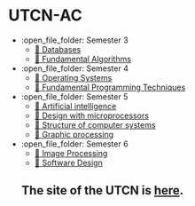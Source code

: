 # UTCN-AC
<ul>
  
   <li>:open_file_folder: Semester 3
     <ul>
      <li>
        <a href="https://github.com/OctavianHitu/UTCN-AC/tree/main/Semestrul%203">
         📘 Databases
        </a>
      </li>
      <li>
        <a href="https://github.com/OctavianHitu/UTCN-AC/tree/main/Semestrul%203/Algoritmi%20Fundamentali">
         📘 Fundamental Algorithms
        </a>
      </li>
       </ul>
 
  
  <li>:open_file_folder: Semester 4
     <ul>
      <li>
        <a href="https://github.com/OctavianHitu/UTCN-AC/tree/main/Semestrul%204/Sisteme%20de%20Operare">
         📘 Operating Systems
        </a>
      </li> 
       <li>
        <a href="https://github.com/OctavianHitu/UTCN-AC/tree/main/Semestrul%204/Tehnici%20de%20Programare">
         📘 Fundamental Programming Techniques
        </a>
      </li> 
    </ul>
    
  <li>:open_file_folder: Semester 5
    <ul>
       <li>
        <a href="https://github.com/OctavianHitu/UTCN-AC/tree/main/Semetrul%205/Inteligenta%20Artificiala">
        📘 Artificial intelligence
        </a>
      </li>
       <li>
        <a href="https://github.com/OctavianHitu/UTCN-AC/tree/main/Semetrul%205/Proiectare%20cu%20Microprocesoare/ProiectMasinaPMP">
        📘 Design with microprocessors
        </a>
      </li>
      <li>
        <a href="https://github.com/OctavianHitu/UTCN-AC/tree/main/Semetrul%205/Structura%20Sistemelor%20de%20Calcul">
       📘 Structure of computer systems
        </a>
      </li>
            <li>
        <a href="https://github.com/OctavianHitu/UTCN-AC/tree/main/Semetrul%205/Prelucrare%20Grafica">
       📘 Graphic processing
        </a>
      </li>
    </ul>
       <li>:open_file_folder: Semester 6
     <ul>
      <li>
        <a href="https://github.com/OctavianHitu/UTCN-AC/tree/main/Semestrul%206">
         📘 Image Processing
        </a>
      </li>
       <li>
        <a href="https://github.com/OctavianHitu/UTCN-AC/tree/main/Semestrul%206/Proiectare%20Software">
         📘 Software Design
        </a>
      </li>
       </ul>
     
        
   
   

## The site of the UTCN is [here](https://ac.utcluj.ro/acasa.html).
